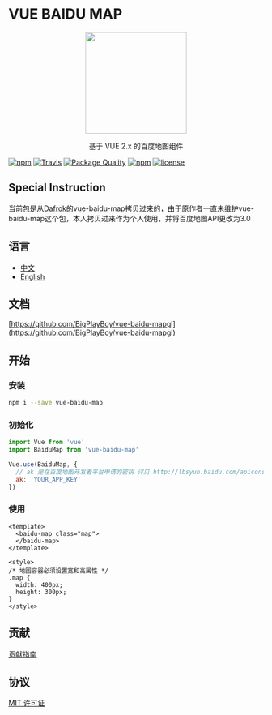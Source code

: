 # VUE BAIDU MAP

<p align="center">
  <img src="https://dafrok.github.io/vue-baidu-map/favicon.png" width="200px">
</p>
<p align="center">基于 VUE 2.x 的百度地图组件</p>

[![npm](https://img.shields.io/npm/v/@anshichifan/vue-baidu-mapgl.svg)]()
[![Travis](https://img.shields.io/travis/Dafrok/@anshichifan/vue-baidu-mapgl.svg)]()
[![Package Quality](http://npm.packagequality.com/shield/@anshichifan/vue-baidu-mapgl.svg)](http://packagequality.com/#?package=@anshichifan/vue-baidu-mapgl)
[![npm](https://img.shields.io/npm/dm/@anshichifan/vue-baidu-mapgl.svg)]()
[![license](https://img.shields.io/github/license/dafrok/@anshichifan/vue-baidu-mapgl.svg)]()

## Special Instruction

当前包是从[Dafrok](https://github.com/Dafrok/vue-baidu-map)的vue-baidu-map拷贝过来的，由于原作者一直未维护vue-baidu-map这个包，本人拷贝过来作为个人使用，并将百度地图API更改为3.0

## 语言

- [中文](https://github.com/BigPlayBoy/vue-baidu-mapgl/blob/main/README.zh.md)
- [English](https://github.com/BigPlayBoy/vue-baidu-mapgl/blob/main/README.md)

## 文档

[https://github.com/BigPlayBoy/vue-baidu-mapgl](https://github.com/BigPlayBoy/vue-baidu-mapgl)

## 开始

### 安装

```bash
npm i --save vue-baidu-map
```

### 初始化

```javascript
import Vue from 'vue'
import BaiduMap from 'vue-baidu-map'

Vue.use(BaiduMap, {
  // ak 是在百度地图开发者平台申请的密钥 详见 http://lbsyun.baidu.com/apiconsole/key */
  ak: 'YOUR_APP_KEY'
})
```

### 使用
```vue
<template>
  <baidu-map class="map">
  </baidu-map>
</template>

<style>
/* 地图容器必须设置宽和高属性 */
.map {
  width: 400px;
  height: 300px;
}
</style>
```

## 贡献

[贡献指南](https://github.com/BigPlayBoy/vue-baidu-mapgl/blob/master/CONTRIBUTING.md)


## 协议

[MIT 许可证](https://opensource.org/licenses/MIT)